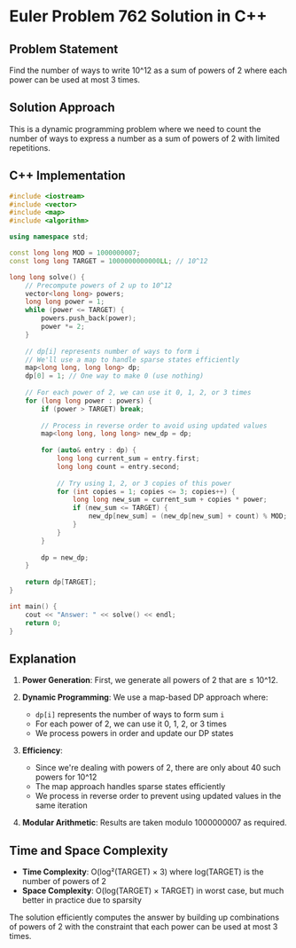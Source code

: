 # Euler Problem 762 Solution in C++

## Problem Statement
Find the number of ways to write 10^12 as a sum of powers of 2 where each power can be used at most 3 times.

## Solution Approach
This is a dynamic programming problem where we need to count the number of ways to express a number as a sum of powers of 2 with limited repetitions.

## C++ Implementation

```cpp
#include <iostream>
#include <vector>
#include <map>
#include <algorithm>

using namespace std;

const long long MOD = 1000000007;
const long long TARGET = 1000000000000LL; // 10^12

long long solve() {
    // Precompute powers of 2 up to 10^12
    vector<long long> powers;
    long long power = 1;
    while (power <= TARGET) {
        powers.push_back(power);
        power *= 2;
    }
    
    // dp[i] represents number of ways to form i
    // We'll use a map to handle sparse states efficiently
    map<long long, long long> dp;
    dp[0] = 1; // One way to make 0 (use nothing)
    
    // For each power of 2, we can use it 0, 1, 2, or 3 times
    for (long long power : powers) {
        if (power > TARGET) break;
        
        // Process in reverse order to avoid using updated values
        map<long long, long long> new_dp = dp;
        
        for (auto& entry : dp) {
            long long current_sum = entry.first;
            long long count = entry.second;
            
            // Try using 1, 2, or 3 copies of this power
            for (int copies = 1; copies <= 3; copies++) {
                long long new_sum = current_sum + copies * power;
                if (new_sum <= TARGET) {
                    new_dp[new_sum] = (new_dp[new_sum] + count) % MOD;
                }
            }
        }
        
        dp = new_dp;
    }
    
    return dp[TARGET];
}

int main() {
    cout << "Answer: " << solve() << endl;
    return 0;
}
```

## Explanation

1. **Power Generation**: First, we generate all powers of 2 that are ≤ 10^12.

2. **Dynamic Programming**: We use a map-based DP approach where:
   - `dp[i]` represents the number of ways to form sum `i`
   - For each power of 2, we can use it 0, 1, 2, or 3 times
   - We process powers in order and update our DP states

3. **Efficiency**: 
   - Since we're dealing with powers of 2, there are only about 40 such powers for 10^12
   - The map approach handles sparse states efficiently
   - We process in reverse order to prevent using updated values in the same iteration

4. **Modular Arithmetic**: Results are taken modulo 1000000007 as required.

## Time and Space Complexity
- **Time Complexity**: O(log²(TARGET) × 3) where log(TARGET) is the number of powers of 2
- **Space Complexity**: O(log(TARGET) × TARGET) in worst case, but much better in practice due to sparsity

The solution efficiently computes the answer by building up combinations of powers of 2 with the constraint that each power can be used at most 3 times.

